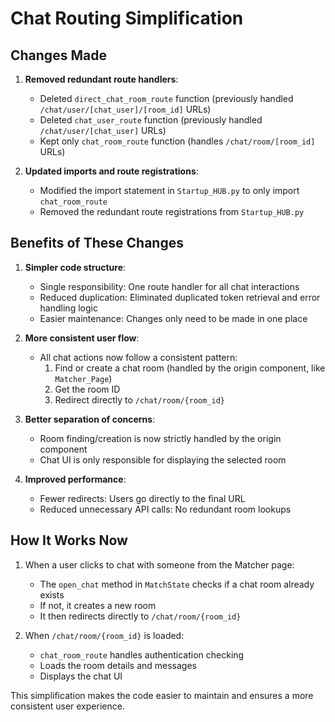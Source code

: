 # Chat Routing Simplification

## Changes Made

1. **Removed redundant route handlers**:
   - Deleted `direct_chat_room_route` function (previously handled `/chat/user/[chat_user]/[room_id]` URLs)
   - Deleted `chat_user_route` function (previously handled `/chat/user/[chat_user]` URLs)
   - Kept only `chat_room_route` function (handles `/chat/room/[room_id]` URLs)

2. **Updated imports and route registrations**:
   - Modified the import statement in `Startup_HUB.py` to only import `chat_room_route`
   - Removed the redundant route registrations from `Startup_HUB.py`

## Benefits of These Changes

1. **Simpler code structure**:
   - Single responsibility: One route handler for all chat interactions
   - Reduced duplication: Eliminated duplicated token retrieval and error handling logic
   - Easier maintenance: Changes only need to be made in one place

2. **More consistent user flow**:
   - All chat actions now follow a consistent pattern:
     1. Find or create a chat room (handled by the origin component, like `Matcher_Page`)
     2. Get the room ID
     3. Redirect directly to `/chat/room/{room_id}`

3. **Better separation of concerns**:
   - Room finding/creation is now strictly handled by the origin component
   - Chat UI is only responsible for displaying the selected room

4. **Improved performance**:
   - Fewer redirects: Users go directly to the final URL
   - Reduced unnecessary API calls: No redundant room lookups

## How It Works Now

1. When a user clicks to chat with someone from the Matcher page:
   - The `open_chat` method in `MatchState` checks if a chat room already exists
   - If not, it creates a new room
   - It then redirects directly to `/chat/room/{room_id}`

2. When `/chat/room/{room_id}` is loaded:
   - `chat_room_route` handles authentication checking
   - Loads the room details and messages
   - Displays the chat UI

This simplification makes the code easier to maintain and ensures a more consistent user experience. 